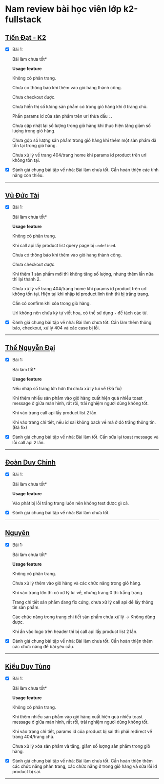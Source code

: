 # Nam review bài học viên lớp k2-fullstack

## [Tiến Đạt - K2](https://github.com/phamtiendat18/Fullstack-K2/tree/main/Day_46)

- [x] Bài 1:

  Bài làm chưa tốt\*

  **Usage feature**

  Không có phân trang.

  Chưa có thông báo khi thêm vào giỏ hàng thành công.

  Chưa checkout được.

  Chưa hiển thị số lượng sản phẩm có trong giỏ hàng khi ở trang chủ.

  Phần params id của sản phẩm trên url thừa dấu `:`.

  Chưa cập nhật lại số lượng trong giỏ hàng khi thực hiện tăng giảm số lượng trong giỏ hàng.

  Chưa gộp số lượng sản phẩm trong giỏ hàng khi thêm một sản phẩm đã tồn tại trong giỏ hàng.

  Chưa xử lý về trang 404/trang home khi params id product trên url không tồn tại.

- [x] Đánh giá chung bài tập về nhà: Bài làm chưa tốt. Cần hoàn thiện các tính năng còn thiếu.

---

## [Vũ Đức Tài](https://github.com/Apeiron2/F8-fullstack-K2/tree/main/homework/day_46)

- [x] Bài 1:

  Bài làm chưa tốt\*

  **Usage feature**

  Không có phân trang.

  Khi call api lấy product list query page bị `undefined`.

  Chưa có thông báo khi thêm vào giỏ hàng thành công.

  Chưa checkout được.

  Khi thêm 1 sản phẩm mới thì không tăng số lượng, nhưng thêm lần nữa thì lại thành 2.

  Chưa xử lý về trang 404/trang home khi params id product trên url không tồn tại. Hiện tại khi nhập id product linh tinh thì bị trắng trang.

  Cần có confirm khi xóa trong giỏ hàng.

  Url không nên chứa ký tự viết hoa, có thể sử dụng `-` để tách các từ.

- [x] Đánh giá chung bài tập về nhà: Bài làm chưa tốt. Cần làm thêm thông báo, checkout, xử lý 404 và các case bị lỗi.

---

## [Thế Nguyễn Đại](https://github.com/daithehh04/fullstack/tree/main/day46/shop-mini)

- [x] Bài 1:

  Bài làm tốt\*

  **Usage feature**

  Nếu nhập số trang lớn hơn thì chưa xử lý lui về (Đã fix)

  Khi thêm nhiều sản phẩm vào giỏ hàng xuất hiện quá nhiều toast message ở giữa màn hình, rất rối, trải nghiệm người dùng không tốt.

  Khi vào trang call api lấy product list 2 lần.

  Khi vào trang chi tiết, nếu id sai không back về mà ở đó trắng thông tin. (Đã fix)

- [x] Đánh giá chung bài tập về nhà: Bài làm tốt. Cần sửa lại toast message và lỗi call api 2 lần.

---

## [Đoàn Duy Chinh](https://github.com/DuyChinh/f8-fullstack-KS2/tree/main/Day-40)

- [x] Bài 1:

  Bài làm chưa tốt\*

  **Usage feature**

  Vào phát bị lỗi trắng trang luôn nên không test được gì cả.

- [x] Đánh giá chung bài tập về nhà: Bài làm chưa tốt.

---

## [Nguyên](https://github.com/NguyenJs6868/f8k2FullkBtvn/blob/main/Day_46_Shop_Redux_toolkit/shop2-toolkit/src/main.jsx)

- [x] Bài 1:

  Bài làm chưa tốt\*

  **Usage feature**

  Không có phân trang.

  Chưa xử lý thêm vào giỏ hàng và các chức năng trong giỏ hàng.

  Khi vào trang lớn thì có xử lý lui về, nhưng trang 0 thì trắng trang.

  Trang chi tiết sản phẩm đang fix cứng, chưa xử lý call api để lấy thông tin sản phẩm.

  Các chức năng trong trang chi tiết sản phẩm chưa xử lý -> Không dùng được.

  Khi ấn vào logo trên header thì bị call api lấy product list 2 lần.

- [x] Đánh giá chung bài tập về nhà: Bài làm chưa tốt. Cần hoàn thiện thêm các chức năng đề bài yêu cầu.

---

## [Kiều Duy Tùng](https://github.com/Stung16/ex_f8-fullstack/tree/master/Day46)

- [x] Bài 1:

  Bài làm chưa tốt\*

  **Usage feature**

  Không có phân trang.

  Khi thêm nhiều sản phẩm vào giỏ hàng xuất hiện quá nhiều toast message ở giữa màn hình, rất rối, trải nghiệm người dùng không tốt.

  Khi vào trang chi tiết, params id của product bị sai thì phải redirect về trang 404/trang chủ.

  Chưa xử lý xóa sản phẩm và tăng, giảm số lượng sản phẩm trong giỏ hàng.

- [x] Đánh giá chung bài tập về nhà: Bài làm chưa tốt. Cần hoàn thiện thêm các chức năng phân trang, các chức năng ở trong giỏ hàng và sửa lỗi id product bị sai.

---

